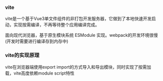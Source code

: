### vite
vite是一个基于Vue3单文件组件的非打包开发服务器，它做到了本地快速开发启动，实现按需编译，不再等待整个应用编译完成。

面向现代浏览器，基于原生模块系统 ESModule 实现。webpack的开发环境很慢(开发时需要进行编译存到内存中)

### vite的实现原理
vite在浏览器端使用export import的方式导入和导出模块，同时实现了按需加载，vite高度依赖module script特性